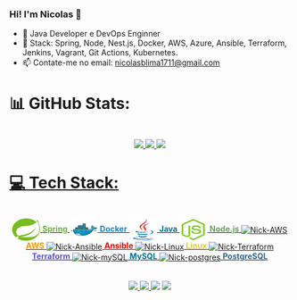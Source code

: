 ### Hi! I'm Nicolas 👋


- 🔭 Java Developer e DevOps Enginner
- 🌱 Stack: Spring, Node, Nest.js, Docker, AWS, Azure, Ansible, Terraform, Jenkins, Vagrant, Git Actions, Kubernetes.
- 📫 Contate-me no email: nicolasblima1711@gmail.com

# 📊 GitHub Stats:
<div align="center"><br>
  <a href="https://github.com/nicolas-limadev">
  <img height="180em" src="https://github-readme-stats.vercel.app/api/top-langs/?username=nicolas-limadev&show_icons=false&theme=dracula&include_all_commits=true&count_private=true&layout=compact"/>
  <img height="180em" src="https://github-readme-stats.vercel.app/api?username=nicolas-limadev&layout=compact&langs_count=7&theme=dracula"/>
  <img height="180em" src="https://github-readme-streak-stats.herokuapp.com/?user=nicolas-limadev&theme=dark&hide_border=false"/>
</div>
    
# 💻 Tech Stack:
<div style="display: inline_block" align="center"><br>
<img align="center" alt="Nick-Spring" height="40" width="50" src="https://raw.githubusercontent.com/devicons/devicon/master/icons/spring/spring-original.svg">
  <span style="color:#6DB33F; font-weight:bold;">Spring</span>
<img align="center" alt="Nick-Docker" height="40" width="50" src="https://raw.githubusercontent.com/devicons/devicon/master/icons/docker/docker-original.svg">
  <span style="color:#1488C6; font-weight:bold;">Docker</span>
<img align="center" alt="Nick-Java" height="40" width="50" src="https://raw.githubusercontent.com/devicons/devicon/master/icons/java/java-original.svg">
  <span style="color:#007396; font-weight:bold;">Java</span>
<img align="center" alt="Nick-node" height="40" width="50" src="https://raw.githubusercontent.com/devicons/devicon/master/icons/nodejs/nodejs-original.svg"> 
  <span style="color:#68A063; font-weight:bold;">Node.js</span>
<img align="center" alt="Nick-AWS" height="40" width="50" src="https://cdn.jsdelivr.net/gh/devicons/devicon/icons/amazonwebservices/amazonwebservices-original-wordmark.svg"> 
  <span style="color:#FF9900; font-weight:bold;">AWS</span>
<img align="center" alt="Nick-Ansible" height="40" width="50" src="https://cdn.jsdelivr.net/gh/devicons/devicon/icons/ansible/ansible-original-wordmark.svg"> 
  <span style="color:#EE0000; font-weight:bold;">Ansible</span>
<img align="center" alt="Nick-Linux" height="40" width="50" src="https://cdn.jsdelivr.net/gh/devicons/devicon/icons/linux/linux-original.svg"> 
  <span style="color:#EBC837; font-weight:bold;">Linux</span>
<img align="center" alt="Nick-Terraform" height="40" width="50" src="https://cdn.jsdelivr.net/gh/devicons/devicon/icons/terraform/terraform-original.svg"> 
  <span style="color:#5C4EE3; font-weight:bold;">Terraform</span>
<img align="center" alt="Nick-mySQL" height="40" width="50" src="https://cdn.jsdelivr.net/gh/devicons/devicon/icons/mysql/mysql-original-wordmark.svg"> 
  <span style="color:#00758F; font-weight:bold;">MySQL</span>
<img align="center" alt="Nick-postgres" height="40" width="50" src="https://cdn.jsdelivr.net/gh/devicons/devicon/icons/postgresql/postgresql-original-wordmark.svg"> 
  <span style="color:#336791; font-weight:bold;">PostgreSQL</span>
</div>
<br>
<br>
<div align="center"> 
  <a href="https://www.youtube.com/channel/UCjoqwpsiXuPCzUy7oFpxaQg" target="_blank"><img src="https://img.shields.io/badge/YouTube-FF0000?style=for-the-badge&logo=youtube&logoColor=white" target="_blank">
</a>
 	<a href="https://www.twitch.tv/bytebr" target="_blank"><img src="https://img.shields.io/badge/Twitch-9146FF?style=for-the-badge&logo=twitch&logoColor=white" target="_blank">
</a>
  <a href = "mailto:nicolasblima1711@gmail.com"><img src="https://img.shields.io/badge/-Gmail-%23333?style=for-the-badge&logo=gmail&logoColor=white" target="_blank"></a>
  <a href="https://www.linkedin.com/in/nicolaslima1/" target="_blank"><img src="https://img.shields.io/badge/-LinkedIn-%230077B5?style=for-the-badge&logo=linkedin&logoColor=white" target="_blank">
  <br>
